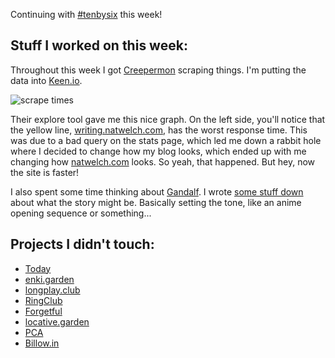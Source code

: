 Continuing with [#tenbysix](/tag/tenbysix) this week!

Stuff I worked on this week:
----------------------------

Throughout this week I got [Creepermon](https://github.com/icco/creepermon) scraping things. I'm putting the data into [Keen.io](http://Keen.io).

![scrape times](https://s3.amazonaws.com/f.cl.ly/items/161y2E1t253s0F3K1X1I/Screen%25!S%28MISSING)

Their explore tool gave me this nice graph. On the left side, you'll notice that the yellow line, [writing.natwelch.com](http://writing.natwelch.com), has the worst response time. This was due to a bad query on the stats page, which led me down a rabbit hole where I decided to change how my blog looks, which ended up with me changing how [natwelch.com](http://natwelch.com) looks. So yeah, that happened. But hey, now the site is faster!

I also spent some time thinking about [Gandalf](https://github.com/icco/gandalf). I wrote [some stuff down](https://github.com/icco/gandalf/blob/a6a62c1050e5e5fe1f676cbf91e6ef0bbe4ecf4f/story.md) about what the story might be. Basically setting the tone, like an anime opening sequence or something...

Projects I didn't touch:
------------------------

*   [Today](https://github.com/icco/today)
*   [enki.garden](https://github.com/icco/enki.garden)
*   [longplay.club](https://github.com/icco/longplay.club)
*   [RingClub](https://github.com/icco/ringclub)
*   [Forgetful](https://github.com/icco/forgetful)
*   [locative.garden](https://github.com/icco/locative.garden)
*   [PCA](https://github.com/icco/pca)
*   [Billow.in](https://github.com/icco/billowin)